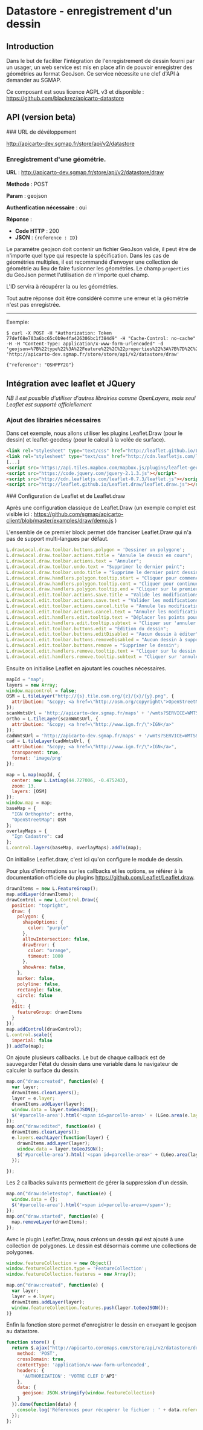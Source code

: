 # Datastore - enregistrement d'un dessin

## Introduction

Dans le but de faciliter l'intégration de l'enregistrement de dessin fourni par un usager, un web service est mis en place afin de pouvoir enregistrer des géométries au format GeoJson.
Ce service nécessite une clef d'API à demander au SGMAP.

Ce composant est sous licence AGPL v3 et disponible : https://github.com/blackrez/apicarto-datastore

## API (version beta)

### URL de dévéloppement


  http://apicarto-dev.sgmap.fr/store/api/v2/datastore


### Enregistrement d'une géométrie.


**URL** : http://apicarto-dev.sgmap.fr/store/api/v2/datastore/draw

**Methode** : POST

**Param** : geojson

**Authenfication nécessaire** : oui

**Réponse** :

  * **Code HTTP** :  200
  * **JSON** : `{reference : ID}`

Le paramètre geojson doit contenir un fichier GeoJson valide, il peut être de n'importe quel type qui respecte la spécification. Dans les cas de géométries multiples, il est recommandé d'envoyer une collection de géométrie au lieu de faire fusionner les géométries.
Le champ `properties` du GeoJson permet l'utilisation de n'importe quel champ.

L'ID servira à récupérer la ou les géométries.

Tout autre réponse doit être considéré comme une erreur et la géométrie n'est pas enregistrée.

____
Exemple:


```
$ curl -X POST -H "Authorization: Token 77def68e703a6bc65c0b9e4fa426306bc1f384d9" -H "Cache-Control: no-cache" -H -H "Content-Type: application/x-www-form-urlencoded" -d 'geojson=%7B%22type%22%3A%22Feature%22%2C%22properties%22%3A%7B%7D%2C%22geometry%22%3A%7B%22type%22%3A%22Polygon%22%2C%22coordinates%22%3A%5B%5B%5B4.839992523193359%2C43.95488856092349%5D%2C%5B4.8415374755859375%2C43.950316046754146%5D%2C%5B4.821968078613281%2C43.947597087764585%5D%2C%5B4.821624755859375%2C43.95167547960693%5D%2C%5B4.839992523193359%2C43.95488856092349%5D%5D%5D%7D%7D' 'http://apicarto-dev.sgmap.fr/store/store/api/v2/datastore/draw'

{"reference": "OSHPPY2G"}
```



## Intégration avec leaflet et JQuery

*NB il est possible d'utiliser d'autres librairies comme OpenLayers, mais seul Leaflet est supporté officiellement*

### Ajout des librairies nécessaires

Dans cet exemple, nous allons utiliser les plugins Leaflet.Draw (pour le dessin) et leaflet-geodesy (pour le calcul à la volée de surface).

```html
<link rel="stylesheet" type="text/css" href="http://leaflet.github.io/Leaflet.draw/leaflet.draw.css">
<link rel="stylesheet" type="text/css" href="http://cdn.leafletjs.com/leaflet-0.7.3/leaflet.css">
[...]
<script src='https://api.tiles.mapbox.com/mapbox.js/plugins/leaflet-geodesy/v0.1.0/leaflet-geodesy.js'></script>
<script src="https://code.jquery.com/jquery-2.1.3.js"></script>
<script src="http://cdn.leafletjs.com/leaflet-0.7.3/leaflet.js"></script>
<script src="http://leaflet.github.io/Leaflet.draw/leaflet.draw.js"></script>
```
### Configuration de Leaflet et de Leaflet.draw

Après une configuration classique de Leaflet.Draw (un exemple complet est visible ici : https://github.com/sgmap/apicarto-client/blob/master/examples/draw/demo.js )

L'ensemble de ce premier block permet dde franciser Leaflet.Draw qui n'a pas de support multi-langues par défaut.

```javascript
L.drawLocal.draw.toolbar.buttons.polygon = 'Dessiner un polygone';
L.drawLocal.draw.toolbar.actions.title = "Annule le dessin en cours";
L.drawLocal.draw.toolbar.actions.text = "Annuler";
L.drawLocal.draw.toolbar.undo.text = "Supprimer le dernier point";
L.drawLocal.draw.toolbar.undo.title = "Supprime le dernier point dessiné";
L.drawLocal.draw.handlers.polygon.tooltip.start = "Cliquer pour commencer le dessin";
L.drawLocal.draw.handlers.polygon.tooltip.cont = "Cliquer pour continuer le dessin";
L.drawLocal.draw.handlers.polygon.tooltip.end = "Cliquer sur le premier point pour finaliser votre dessin";
L.drawLocal.edit.toolbar.actions.save.title = "Valide les modifications";
L.drawLocal.edit.toolbar.actions.save.text = "Valider les modifications";
L.drawLocal.edit.toolbar.actions.cancel.title = "Annule les modifications";
L.drawLocal.edit.toolbar.actions.cancel.text = "Annuler les modifications";
L.drawLocal.edit.handlers.edit.tooltip.text = "Déplacer les points pour éditer le dessin";
L.drawLocal.edit.handlers.edit.tooltip.subtext = "Cliquer sur 'annuler' pour annuler les changements";
L.drawLocal.edit.toolbar.buttons.edit = "Édition du dessin";
L.drawLocal.edit.toolbar.buttons.editDisabled = "Aucun dessin à éditer";
L.drawLocal.edit.toolbar.buttons.removeDisabled = "Aucun dessin à supprimer";
L.drawLocal.edit.toolbar.buttons.remove = "Supprimer le dessin";
L.drawLocal.edit.handlers.remove.tooltip.text = "Cliquer sur le dessin pour le supprimer";
L.drawLocal.edit.handlers.remove.tooltip.subtext = "Cliquer sur 'annuler' pour annuler la suppression";
```

Ensuite on initialise Leaflet en ajoutant les couches nécessaires.

```javascript
mapId = "map";
layers = new Array;
window.mapcontrol = false;
OSM = L.tileLayer("http://{s}.tile.osm.org/{z}/{x}/{y}.png", {
  attribution: "&copy; <a href=\"http://osm.org/copyright\">OpenStreetMap</a>"
});
scanWmtsUrl = 'http://apicarto-dev.sgmap.fr/maps' + '/wmts?SERVICE=WMTS&REQUEST=GetTile&VERSION=1.0.0&LAYER=ORTHOIMAGERY.ORTHOPHOTOS&STYLE=normal&TILEMATRIXSET=PM&TILEMATRIX={z}&TILEROW={y}&TILECOL={x}&FORMAT=image%2Fjpeg';
ortho = L.tileLayer(scanWmtsUrl, {
  attribution: "&copy; <a href=\"http://www.ign.fr/\">IGN</a>"
});
cadWmtsUrl = 'http://apicarto-dev.sgmap.fr/maps' + '/wmts?SERVICE=WMTS&REQUEST=GetTile&VERSION=1.0.0&LAYER=CADASTRALPARCELS.PARCELS&STYLE=bdparcellaire_b&TILEMATRIXSET=PM&TILEMATRIX={z}&TILEROW={y}&TILECOL={x}&FORMAT=image%2Fpng&TRANSPARENT=TRUE';
cad = L.tileLayer(cadWmtsUrl, {
  attribution: "&copy; <a href=\"http://www.ign.fr/\">IGN</a>",
  transparent: true,
  format: 'image/png'
});

map = L.map(mapId, {
  center: new L.LatLng(44.727006, -0.475243),
  zoom: 13,
  layers: [OSM]
});
window.map = map;
baseMap = {
  "IGN Orthophto": ortho,
  "OpenStreetMap": OSM
};
overlayMaps = {
  "Ign Cadastre": cad
};
L.control.layers(baseMap, overlayMaps).addTo(map);
```

On initialise Leaflet.draw, c'est ici qu'on configure le module de dessin.

Pour plus d'informations sur les callbacks et les options, se référer à la documentation officielle du plugins https://github.com/Leaflet/Leaflet.draw.

```javascript
drawnItems = new L.FeatureGroup();
map.addLayer(drawnItems);
drawControl = new L.Control.Draw({
  position: "topright",
  draw: {
    polygon: {
      shapeOptions: {
        color: "purple"
      },
      allowIntersection: false,
      drawError: {
        color: "orange",
        timeout: 1000
      },
      showArea: false,
    },
    marker: false,
    polyline: false,
    rectangle: false,
    circle: false
  },
  edit: {
    featureGroup: drawnItems
  }
});
map.addControl(drawControl);
L.control.scale({
  imperial: false
}).addTo(map);
```

On ajoute plusieurs callbacks. Le but de chaque callback est de sauvegarder l'état du dessin dans une variable dans le navigateur de calculer la surface du dessin.

```javascript
map.on("draw:created", function(e) {
  var layer;
  drawnItems.clearLayers();
  layer = e.layer;
  drawnItems.addLayer(layer);
  window.data = layer.toGeoJSON();
  $('#parcelle-area').html('<span id=parcelle-area>' + (LGeo.area(e.layer) / 10000).toFixed(4) + ' ha</span>');
});
map.on("draw:edited", function(e) {
  drawnItems.clearLayers();
  e.layers.eachLayer(function(layer) {
    drawnItems.addLayer(layer);
    window.data = layer.toGeoJSON();
    $('#parcelle-area').html('<span id=parcelle-area>' + (LGeo.area(layer) / 10000).toFixed(4) + ' ha</span>');
  });

});
```

Les 2 callbacks suivants permettent de gérer la suppression d'un dessin.

```javascript
map.on("draw:deletestop", function(e) {
  window.data = {};
  $('#parcelle-area').html('<span id=parcelle-area></span>');
});
map.on("draw.started", function(e) {
  map.removeLayer(drawnItems);
});
```

Avec le plugin Leaflet.Draw, nous créons un dessin qui est ajouté à une collection de polygones. Le dessin est désormais comme une collections de polygones.


```javascript
window.featureCollection = new Object()
window.featureCollection.type = 'FeatureCollection';
window.featureCollection.features = new Array();

map.on("draw:created", function(e) {
  var layer;
  layer = e.layer;
  drawnItems.addLayer(layer);
  window.featureCollection.features.push(layer.toGeoJSON());
)}
```

Enfin la fonction store permet d'enregistrer le dessin en envoyant le geojson au datastore.

```javascript
function store() {
  return $.ajax("http://apicarto.coremaps.com/store/api/v2/datastore/draw", {
    method: 'POST',
    crossDomain: true,
    contentType: 'application/x-www-form-urlencoded',
    headers: {
      'AUTHORIZATION': 'VOTRE CLEF D'API'
    },
    data: {
      geojson: JSON.stringify(window.featureCollection)
    }
  }).done(function(data) {
    console.log('Références pour récupérer le fichier : ' + data.reference);
  });
};
```
